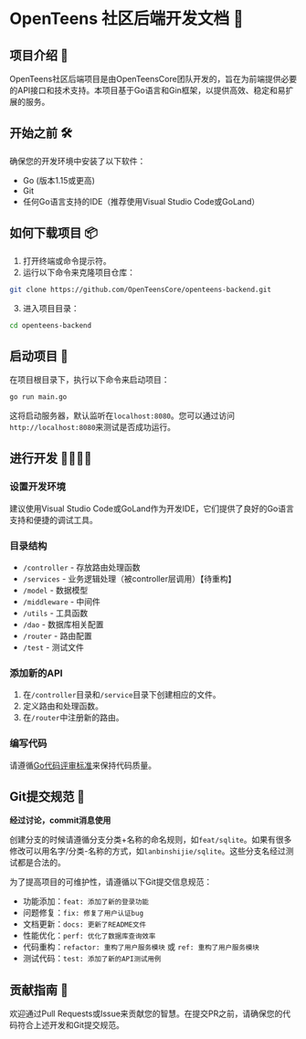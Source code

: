 # OpenTeens 社区后端开发文档 📖

## 项目介绍 🚀

OpenTeens社区后端项目是由OpenTeensCore团队开发的，旨在为前端提供必要的API接口和技术支持。本项目基于Go语言和Gin框架，以提供高效、稳定和易扩展的服务。

## 开始之前 🛠️

确保您的开发环境中安装了以下软件：

- Go (版本1.15或更高)
- Git
- 任何Go语言支持的IDE（推荐使用Visual Studio Code或GoLand）

## 如何下载项目 📦

1. 打开终端或命令提示符。
2. 运行以下命令来克隆项目仓库：

```bash
git clone https://github.com/OpenTeensCore/openteens-backend.git
```

3. 进入项目目录：

```bash
cd openteens-backend
```

## 启动项目 🚀

在项目根目录下，执行以下命令来启动项目：

```bash
go run main.go
```

这将启动服务器，默认监听在`localhost:8080`。您可以通过访问`http://localhost:8080`来测试是否成功运行。

## 进行开发 👨‍💻👩‍💻

### 设置开发环境

建议使用Visual Studio Code或GoLand作为开发IDE，它们提供了良好的Go语言支持和便捷的调试工具。

### 目录结构

- `/controller` - 存放路由处理函数
- `/services` - 业务逻辑处理（被controller层调用）【待重构】
- `/model` - 数据模型
- `/middleware` - 中间件
- `/utils` - 工具函数
- `/dao` - 数据库相关配置
- `/router` - 路由配置
- `/test` - 测试文件

### 添加新的API

1. 在`/controller`目录和`/service`目录下创建相应的文件。
2. 定义路由和处理函数。
3. 在`/router`中注册新的路由。

### 编写代码

请遵循[Go代码评审标准](https://github.com/golang/go/wiki/CodeReviewComments)来保持代码质量。

## Git提交规范 📝

**经过讨论，commit消息使用**

创建分支的时候请遵循分支分类+名称的命名规则，如`feat/sqlite`。如果有很多修改可以用名字/分类-名称的方式，如`lanbinshijie/sqlite`。这些分支名经过测试都是合法的。

为了提高项目的可维护性，请遵循以下Git提交信息规范：

- 功能添加：`feat: 添加了新的登录功能`
- 问题修复：`fix: 修复了用户认证bug`
- 文档更新：`docs: 更新了README文件`
- 性能优化：`perf: 优化了数据库查询效率`
- 代码重构：`refactor: 重构了用户服务模块` 或 `ref: 重构了用户服务模块`
- 测试代码：`test: 添加了新的API测试用例`

## 贡献指南 🤝

欢迎通过Pull Requests或Issue来贡献您的智慧。在提交PR之前，请确保您的代码符合上述开发和Git提交规范。
